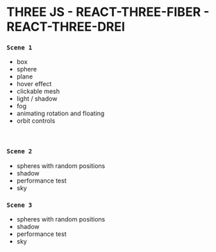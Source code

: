 # THREE JS - REACT-THREE-FIBER - REACT-THREE-DREI

### `Scene 1`

- box
- sphere
- plane
- hover effect
- clickable mesh
- light / shadow
- fog
- animating rotation and floating
- orbit controls


<br/>

### `Scene 2`

- spheres with random positions
- shadow
- performance test
- sky


### `Scene 3`

- spheres with random positions
- shadow
- performance test
- sky

